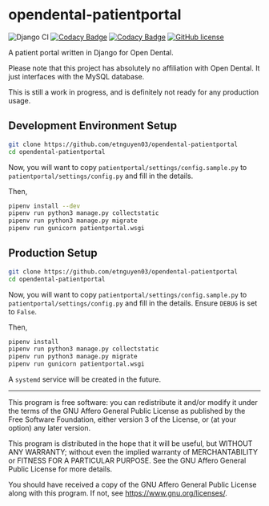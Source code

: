 # opendental-patientportal

![Django CI](https://github.com/etnguyen03/opendental-patientportal/workflows/Django%20CI/badge.svg) [![Codacy Badge](https://app.codacy.com/project/badge/Grade/ddf35206d7a74342b11d95b61ad4e36d)](https://www.codacy.com/manual/etnguyen03/opendental-patientportal?utm_source=github.com&amp;utm_medium=referral&amp;utm_content=etnguyen03/opendental-patientportal&amp;utm_campaign=Badge_Grade) [![Codacy Badge](https://app.codacy.com/project/badge/Coverage/ddf35206d7a74342b11d95b61ad4e36d)](https://www.codacy.com/manual/etnguyen03/opendental-patientportal?utm_source=github.com&amp;utm_medium=referral&amp;utm_content=etnguyen03/opendental-patientportal&amp;utm_campaign=Badge_Coverage) [![GitHub license](https://img.shields.io/github/license/etnguyen03/opendental-patientportal)](https://github.com/etnguyen03/opendental-patientportal)

A patient portal written in Django for Open Dental.

Please note that this project has absolutely no affiliation with Open Dental. It just interfaces with the MySQL database.

This is still a work in progress, and is definitely not ready for any production usage.

## Development Environment Setup

```bash
git clone https://github.com/etnguyen03/opendental-patientportal
cd opendental-patientportal
```

Now, you will want to copy `patientportal/settings/config.sample.py` to `patientportal/settings/config.py`
and fill in the details.

Then,

```bash
pipenv install --dev
pipenv run python3 manage.py collectstatic
pipenv run python3 manage.py migrate
pipenv run gunicorn patientportal.wsgi
```

## Production Setup

```bash
git clone https://github.com/etnguyen03/opendental-patientportal
cd opendental-patientportal
```

Now, you will want to copy `patientportal/settings/config.sample.py` to `patientportal/settings/config.py`
and fill in the details. Ensure `DEBUG` is set to `False`.

Then,

```bash
pipenv install
pipenv run python3 manage.py collectstatic
pipenv run python3 manage.py migrate
pipenv run gunicorn patientportal.wsgi
```

A `systemd` service will be created in the future.

---

This program is free software: you can redistribute it and/or modify
it under the terms of the GNU Affero General Public License as published by
the Free Software Foundation, either version 3 of the License, or
(at your option) any later version.

This program is distributed in the hope that it will be useful,
but WITHOUT ANY WARRANTY; without even the implied warranty of
MERCHANTABILITY or FITNESS FOR A PARTICULAR PURPOSE.  See the
GNU Affero General Public License for more details.

You should have received a copy of the GNU Affero General Public License
along with this program.  If not, see <https://www.gnu.org/licenses/>.
